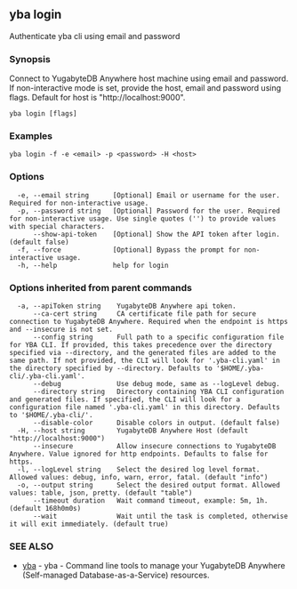 ## yba login

Authenticate yba cli using email and password

### Synopsis

Connect to YugabyteDB Anywhere host machine using email and password. If non-interactive mode is set, provide the host, email and password using flags. Default for host is "http://localhost:9000".

```
yba login [flags]
```

### Examples

```
yba login -f -e <email> -p <password> -H <host>
```

### Options

```
  -e, --email string      [Optional] Email or username for the user. Required for non-interactive usage.
  -p, --password string   [Optional] Password for the user. Required for non-interactive usage. Use single quotes ('') to provide values with special characters.
      --show-api-token    [Optional] Show the API token after login. (default false)
  -f, --force             [Optional] Bypass the prompt for non-interactive usage.
  -h, --help              help for login
```

### Options inherited from parent commands

```
  -a, --apiToken string    YugabyteDB Anywhere api token.
      --ca-cert string     CA certificate file path for secure connection to YugabyteDB Anywhere. Required when the endpoint is https and --insecure is not set.
      --config string      Full path to a specific configuration file for YBA CLI. If provided, this takes precedence over the directory specified via --directory, and the generated files are added to the same path. If not provided, the CLI will look for '.yba-cli.yaml' in the directory specified by --directory. Defaults to '$HOME/.yba-cli/.yba-cli.yaml'.
      --debug              Use debug mode, same as --logLevel debug.
      --directory string   Directory containing YBA CLI configuration and generated files. If specified, the CLI will look for a configuration file named '.yba-cli.yaml' in this directory. Defaults to '$HOME/.yba-cli/'.
      --disable-color      Disable colors in output. (default false)
  -H, --host string        YugabyteDB Anywhere Host (default "http://localhost:9000")
      --insecure           Allow insecure connections to YugabyteDB Anywhere. Value ignored for http endpoints. Defaults to false for https.
  -l, --logLevel string    Select the desired log level format. Allowed values: debug, info, warn, error, fatal. (default "info")
  -o, --output string      Select the desired output format. Allowed values: table, json, pretty. (default "table")
      --timeout duration   Wait command timeout, example: 5m, 1h. (default 168h0m0s)
      --wait               Wait until the task is completed, otherwise it will exit immediately. (default true)
```

### SEE ALSO

* [yba](yba.md)	 - yba - Command line tools to manage your YugabyteDB Anywhere (Self-managed Database-as-a-Service) resources.

